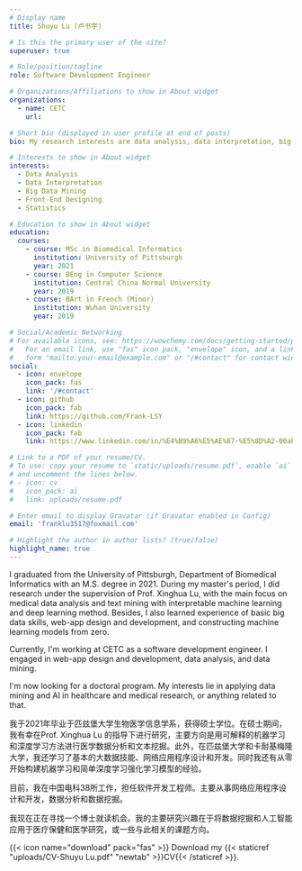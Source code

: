 ```yaml
---
# Display name
title: Shuyu Lu (卢书宇)

# Is this the primary user of the site?
superuser: true

# Role/position/tagline
role: Software Development Engineer

# Organizations/Affiliations to show in About widget
organizations:
  - name: CETC
    url: 

# Short bio (displayed in user profile at end of posts)
bio: My research interests are data analysis, data interpretation, big data mining, front-end designing.

# Interests to show in About widget
interests:
  - Data Analysis
  - Data Interpretation
  - Big Data Mining
  - Front-End Designing
  - Statistics

# Education to show in About widget
education:
  courses:
    - course: MSc in Biomedical Informatics
      institution: University of Pittsburgh
      year: 2021
    - course: BEng in Computer Science
      institution: Central China Normal University
      year: 2019
    - course: BArt in French (Minor)
      institution: Wuhan University
      year: 2019

# Social/Academic Networking
# For available icons, see: https://wowchemy.com/docs/getting-started/page-builder/#icons
#   For an email link, use "fas" icon pack, "envelope" icon, and a link in the
#   form "mailto:your-email@example.com" or "/#contact" for contact widget.
social:
  - icon: envelope
    icon_pack: fas
    link: '/#contact'
  - icon: github
    icon_pack: fab
    link: https://github.com/Frank-LSY
  - icon: linkedin
    icon_pack: fab
    link: https://www.linkedin.com/in/%E4%B9%A6%E5%AE%87-%E5%8D%A2-00ab58160/

# Link to a PDF of your resume/CV.
# To use: copy your resume to `static/uploads/resume.pdf`, enable `ai` icons in `params.toml`,
# and uncomment the lines below.
# - icon: cv
#   icon_pack: ai
#   link: uploads/resume.pdf

# Enter email to display Gravatar (if Gravatar enabled in Config)
email: 'franklu3517@foxmail.com'

# Highlight the author in author lists? (true/false)
highlight_name: true
---
```


I graduated from the University of Pittsburgh, Department of Biomedical Informatics with an M.S. degree in 2021. During my master's period, I did research under the supervision of Prof. Xinghua Lu, with the main focus on medical data analysis and text mining with interpretable machine learning and deep learning method. Besides, I also learned experience of basic big data skills, web-app design and development, and constructing machine learning models from zero.

Currently, I'm working at CETC as a software development engineer. I engaged in web-app design and development, data analysis, and data mining.

I'm now looking for a doctoral program. My interests lie in applying data mining and AI in healthcare and medical research, or anything related to that.

<!-- There are indeed some fancy ideas in my mind, like:
  - For most chronic diseases, the start point of causes is often tiny and it's not easy for us to feel, however, I believe the causes are mostly buried in those patients' medical records, include those  . -->

我于2021年毕业于匹兹堡大学生物医学信息学系，获得硕士学位。在硕士期间，我有幸在Prof. Xinghua Lu 的指导下进行研究，主要方向是用可解释的机器学习和深度学习方法进行医学数据分析和文本挖掘。此外，在匹兹堡大学和卡耐基梅隆大学，我还学习了基本的大数据技能、网络应用程序设计和开发。同时我还有从零开始构建机器学习和简单深度学习强化学习模型的经验。

目前，我在中国电科38所工作，担任软件开发工程师。主要从事网络应用程序设计和开发，数据分析和数据挖掘。

我现在正在寻找一个博士就读机会。我的主要研究兴趣在于将数据挖掘和人工智能应用于医疗保健和医学研究，或一些与此相关的课题方向。

{{< icon name="download" pack="fas" >}} Download my {{< staticref "uploads/CV-Shuyu Lu.pdf" "newtab" >}}CV{{< /staticref >}}.
